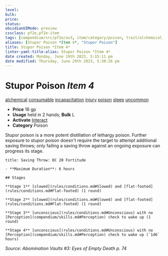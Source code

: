 ```yaml
---
level:
bulk:
price:
status:
obsidianUIMode: preview
cssclass: pf2e,pf2e-item
tags: [compendium/src/pf2e/av3, item/category/poison, trait/alchemical, trait/consumable, trait/incapacitation, trait/injury, trait/poison, trait/sleep, trait/uncommon]
aliases: [Stupor Poison *Item 4*, "Stupor Poison"]
title: Stupor Poison *Item 4*
linter-yaml-title-alias: Stupor Poison *Item 4*
date created: Monday, June 19th 2023, 5:15:11 pm
date modified: Thursday, June 29th 2023, 5:30:26 pm
---
```


# Stupor Poison *Item 4*

[alchemical](rules/traits/alchemical.md) [consumable](rules/traits/consumable.md) [incapacitation](rules/traits/incapacitation.md) [injury](rules/traits/injury.md) [poison](rules/traits/poison.md) [sleep](rules/traits/sleep.md) [uncommon](rules/traits/uncommon.md)  

- **Price** 16 gp
- **Usage** held in 2 hands; **Bulk** L
- **Activate** [Interact](rules/actions/interact.md)
- **Category** Poison

Stupor poison is a more potent distillation of lethargy poison. Further exposure to stupor poison doesn't require the target to attempt additional saving throws; only failing a saving throw against an ongoing exposure can progress its stage.

```ad-inline-affliction
title: Saving Throw: DC 20 Fortitude

- **Maximum Duration**: 6 hours

## Stages

**Stage 1** [slowed](rules/conditions.md#Slowed) and [flat-footed](rules/conditions.md#Flat-footed) (1 round)

**Stage 2** [slowed](rules/conditions.md#Slowed) and [flat-footed](rules/conditions.md#Flat-footed) (1 round)

**Stage 3** [unconscious](rules/conditions.md#Unconscious) with no [Perception](compendium/skills.md#Perception) check to wake up (1 round)

**Stage 4** [unconscious](rules/conditions.md#Unconscious) with no [Perception](compendium/skills.md#Perception) check to wake up (`1d6` hours)
```

*Source: Abomination Vaults #3: Eyes of Empty Death p. 74*
